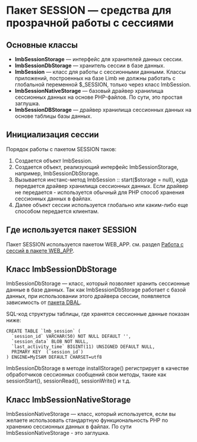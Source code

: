 # Пакет SESSION — средства для прозрачной работы с сессиями
## Основные классы
* **lmbSessionStorage** — интерфейс для хранителей данных сессии.
* **lmbSessionDbStorage** — хранитель сессии в базе данных.
* **lmbSession** — класс для работы с сессионными данными. Классы приложений, построенных на базе Limb не должны работать с глобальной переменной $_SESSION, только через класс lmbSession.
* **lmbSessionNativeStorage** — базовый драйвер хранилища сессионных данных на основе PHP-файлов. По сути, это простая заглушка.
* **lmbSessionDBStorage** — драйвер хранилища сессионных данных на основе таблицы базы данных.

## Инициализация сессии
Порядок работы с пакетом SESSION таков:

1. Создается объект lmbSession.
2. Создается объект, реализующий интерфейс lmbSessionStorage, например, lmbSessionDbStorage.
3. Вызывается инстанс-метод lmbSession :: start($storage = null), куда передается драйвер хранилища сессионных данных. Если драйвер не передается - используется обычный для PHP способ хранения сессионных данных в файлах.
4. Далее объект сессии используется глобально или каким-либо еще способом передается клиентам.

## Где используется пакет SESSION
Пакет SESSION используется пакетом WEB_APP. см. раздел [Работа с сессий в пакете WEB_APP](../../../web_app/docs/ru/web_app/session.md).

## Класс lmbSessionDbStorage
lmbSessionDbStorage — класс, который позволяет хранить сессионные данные в базе данных. Так как lmbSessionDbStorage работает с базой данных, при использовании этого драйвера сессии, появляется зависимость от [пакета DBAL](../../../dbal/docs/ru/dbal.md).

SQL-код структуры таблицы, где хранятся сессионные данные показан ниже:

    CREATE TABLE `lmb_session` (
      `session_id` VARCHAR(50) NOT NULL DEFAULT '',
      `session_data` BLOB NOT NULL,
      `last_activity_time` BIGINT(11) UNSIGNED DEFAULT NULL,
      PRIMARY KEY  (`session_id`)
    ) ENGINE=MyISAM DEFAULT CHARSET=utf8

lmbSessionDbStorage в методе installStorage() регистрирует в качестве обработчиков сессионных сообщений свои методы, такие как sessionStart(), sessionRead(), sessionWrite() и т.д.

## Класс lmbSessionNativeStorage
lmbSessionNativeStorage — класс, который используется, если вы желаете использовать стандартную функциональность PHP по хранению сессионных данных в файлах. По сути lmbSessionNativeStorage - это заглушка.
